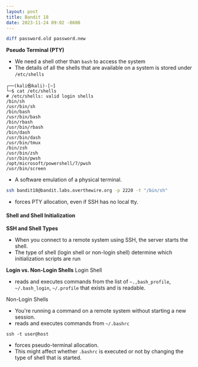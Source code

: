 ```yaml
---
layout: post
title: Bandit 18
date: 2023-11-24 09:02 -0600
---
```



```bash
diff password.old password.new
```

**Pseudo Terminal (PTY)**
- We need a shell other than `bash` to access the system
- The details of all the shells that are available on a system is stored under `/etc/shells`

```terminal
┌──(kali㉿kali)-[~]
└─$ cat /etc/shells
# /etc/shells: valid login shells
/bin/sh
/usr/bin/sh
/bin/bash
/usr/bin/bash
/bin/rbash
/usr/bin/rbash
/bin/dash
/usr/bin/dash
/usr/bin/tmux
/bin/zsh
/usr/bin/zsh
/usr/bin/pwsh
/opt/microsoft/powershell/7/pwsh
/usr/bin/screen
```



- A software emulation of a physical terminal.

```bash
ssh bandit18@bandit.labs.overthewire.org -p 2220 -t "/bin/sh"
```
- forces PTY allocation, even if SSH has no local tty. 


#### Shell and Shell Initialization

**SSH and Shell Types**
- When you connect to a remote system using SSH, the server starts the shell.
- The type of shell (login shell or non-login shell) determine which initialization scripts are run

**Login vs. Non-Login Shells**
Login Shell
- reads and executes commands from the list of `~.,bash_profile`,  `~/.bash_login`, `~/.profile` that exists and is readable.

Non-Login Shells
- You're running a command on a remote system without starting a new session.
- reads and executes commands from `~/.bashrc`

`ssh -t user@host`
- forces pseudo-terminal allocation. 
- This might affect whether `.bashrc` is executed or not by changing the type of shell that is started.